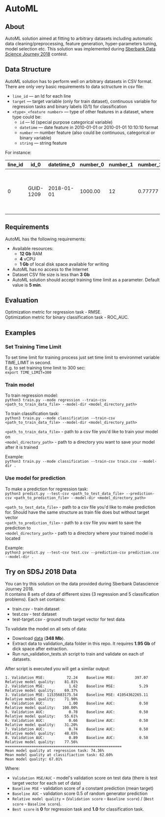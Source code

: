 # AutoML

## About
AutoML solution aimed at fitting to arbitrary datasets including automatic data cleaning/preprocessing, feature generation, hyper-parameters tuning, model selection etc. 
This solution was implemented during [Sberbank Data Science Journey 2018](https://sdsj.sberbank.ai/en/) contest.

## Data Structure
AutoML solution has to perform well on arbitrary datasets in CSV format.
There are only very basic requirements to data sctructure in csv file:
- `line_id` — an Id for each line
- `target` — target variable (only for train dataset), continuous variable for regression tasks and binary labels (0/1) for classification
- `<type>_<feature number>` — type of other features in a dataset, where type could be:
    - `id` — Id (special purpose categorical variable)
    - `datetime` — date feature in 2010-01-01 or 2010-01-01 10:10:10 format
    - `number` — number feature (also could be continuous, categorical or binary variable)
    - `string` — string feature

For instance:

|line_id |   id_0   | datetime_0 | number_0 | number_1 | number_2 | string_0 |                 string_1                 | 
| ------ | -------- | ---------- | -------- | -------- | -------- | -------- | ---------------------------------------- | 
|    0   | GUID-1209| 2018-01-01 |  1000.00 |    12    |  0.77777 |   male   | 1 New Orchard Rd, Armonk, New York 10504 | 


## Requirements
AutoML has the following requirements:
- Available resources:
  - **12 Gb** RAM
  - **4** vCPU
  - **1 Gb** of local disk space available for writing
- AutoML has no access to the Internet
- Dataset CSV file size is less than **3 Gb**
- AutoML solution should accept training time limit as a parameter. Default value is **5 min**.


## Evaluation
Optimization metric for regression task - RMSE.\
Optimization metric for binary classification task - ROC_AUC.


## Examples
### Set Training Time Limit
To set time limit for training process just set time limit to environmet variable TIME_LIMIT in second.\
E.g. to set training time limit to 300 sec:\
```export TIME_LIMIT=300```


### Train model
To train regression model:\
`python3 train.py --mode regression --train-csv <path_to_train_data_file> --model-dir <model_directory_path>`

To train classification task:\
`python3 train.py --mode classification --train-csv <path_to_train_data_file> --model-dir <model_directory_path>`

`<path_to_train_data_file>` - path to a csv file you'd like to train your model on\
`<model_directory_path>` - path to a directory you want to save your model after it is trained

Example:\
`python3 train.py --mode classification --train-csv train.csv --model-dir .`


### Use model for prediction
To make a prediction for regression task:\
`python3 predict.py --test-csv <path_to_test_data_file> --prediction-csv <path_to_prediction_file> --model-dir <model_directory_path>`

`<path_to_test_data_file>` - path to a csv file you'd like to make prediction for. Should have the same structure as train file does but without target vector\
`<path_to_prediction_file>` - path to a csv file you want to save the prediction to\
`<model_directory_path>` - path to a directory where your trained model is located

Example:\
`python3 predict.py --test-csv test.csv --prediction-csv prediction.csv --model-dir .`


## Try on SDSJ 2018 Data
You can try this solution on the data provided during Sberbank Datascience Journey 2018.\
It contains 8 sets of data of different sizes (3 regression and 5 classification problems). Each set contains:
- train.csv - train dataset
- test.csv - test dataset
- test-target.csv - ground truth target vector for test data

To validate the model on all sets of data:
- Download [data](https://s3.eu-central-1.amazonaws.com/sdsj2018-automl/public/sdsj2018_automl_check_datasets.zip) (**348 Mb**).
- Extract data to validation_data folder in this repo. It requires **1.95 Gb** of dick space after extraction.
- Run run_validation_tests.sh script to train and validate on each of datasets.

After script is executed you will get a similar output:
```
1. Validation MSE:          72.24    Baseline MSE:         397.07    Relative model quality:    81.81%
2. Validation MSE:           1.62    Baseline MSE:           5.29    Relative model quality:    69.37%
3. Validation MSE: 11535683175.54    Baseline MSE: 41054362265.11    Relative model quality:    71.90%
4. Validation AUC:           1.00    Baseline AUC:           0.50    Relative model quality:   100.00%
5. Validation AUC:           0.78    Baseline AUC:           0.50    Relative model quality:    55.61%
6. Validation AUC:           0.66    Baseline AUC:           0.50    Relative model quality:    31.20%
7. Validation AUC:           0.74    Baseline AUC:           0.50    Relative model quality:    48.65%
8. Validation AUC:           0.89    Baseline AUC:           0.50    Relative model quality:    77.56%
=====================================================
Mean model quality at regression task: 74.36%
Mean model quality at classifiaction task: 62.60%
Mean model quality: 67.01%
```
Where:
- `Validation MSE/AUC` - model's validation score on test data (there is test target vector for each set of data)
- `Baseline MSE` - validation score of a constant prediction (mean target)
- `Baseline AUC` - validation score 0.5 of random generator prediction
- `Relative model quality` = (`Validation score` - `Baseline score`) / (`Best score` - `Baseline score`). 
- `Best score` is **0** for regression task and **1.0** for classification task.
